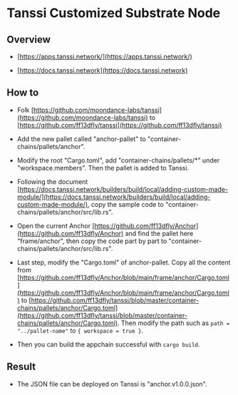 # Tanssi Customized Substrate Node

## Overview

- [https://apps.tanssi.network/](https://apps.tanssi.network/)

- [https://docs.tanssi.network](https://docs.tanssi.network)

## How to

- Folk [https://github.com/moondance-labs/tanssi](https://github.com/moondance-labs/tanssi) to [https://github.com/ff13dfly/tanssi](https://github.com/ff13dfly/tanssi)

- Add the new pallet called "anchor-pallet" to "container-chains/pallets/anchor".

- Modify the root "Cargo.toml", add "container-chains/pallets/*" under "workspace.members". Then the pallet is added to Tanssi.

- Following the document [https://docs.tanssi.network/builders/build/local/adding-custom-made-module/](https://docs.tanssi.network/builders/build/local/adding-custom-made-module/), copy the sample code to "container-chains/pallets/anchor/src/lib.rs".

- Open the current Anchor [https://github.com/ff13dfly/Anchor](https://github.com/ff13dfly/Anchor) and find the pallet here "frame/anchor", then copy the code part by part to "container-chains/pallets/anchor/src/lib.rs".

- Last step, modify the "Cargo.toml" of anchor-pallet. Copy all the content from [https://github.com/ff13dfly/Anchor/blob/main/frame/anchor/Cargo.toml](https://github.com/ff13dfly/Anchor/blob/main/frame/anchor/Cargo.toml) to [https://github.com/ff13dfly/tanssi/blob/master/container-chains/pallets/anchor/Cargo.toml](https://github.com/ff13dfly/tanssi/blob/master/container-chains/pallets/anchor/Cargo.toml). Then modify the path such as `path = "../pallet-name"` to `{ workspace = true }`.

- Then you can build the appchain successful with `cargo build`.

## Result

- The JSON file can be deployed on Tanssi is "anchor.v1.0.0.json".